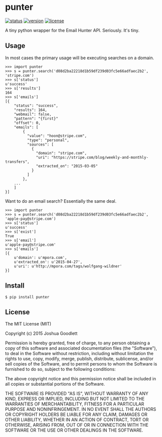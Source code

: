 # punter

[![status][1]][2]
[![version][3]][4]
[![license][5]][6]

A tiny python wrapper for the Email Hunter API. Seriously. It's tiny.

## Usage

In most cases the primary usage will be executing searches on a domain. 

    >>> import punter
    >>> s = punter.search('d08d2ba22218d1b59df239d03fc5e66adfaec2b2', 'stripe.com')
    >>> s['status']
    u'success'
    >>> s['results']
    164
    >>> s['emails']
    [{
        "status": "success",
        "results": 164,
        "webmail": false,
        "pattern": "{first}"
        "offset": 0,
        "emails": [
            {
              "value": "hoon@stripe.com",
              "type": "personal",
              "sources": [
                {
                  "domain": "stripe.com",
                  "uri": "https://stripe.com/blog/weekly-and-monthly-transfers",
                  "extracted_on": "2015-03-05"
                }
              ]
            },
        ...
        ]
    }]

Want to do an email search? Essentially the same deal.

    >>> import punter
    >>> s = punter.search('d08d2ba22218d1b59df239d03fc5e66adfaec2b2', 'apple-pay@stripe.com')
    >>> s['status']
    u'success'
    >>> s['exist']
    True
    >>> s['email']
    u'apple-pay@stripe.com'
    >>> s['emails']
    [{
        u'domain': u'mpora.com', 
        u'extracted_on': u'2015-04-27', 
        u'uri': u'http://mpora.com/tags/wolfgang-wildner'
    }]


## Install

    $ pip install punter

## License

The MIT License (MIT)

Copyright (c) 2015 Joshua Goodlett

Permission is hereby granted, free of charge, to any person obtaining a copy
of this software and associated documentation files (the "Software"), to deal
in the Software without restriction, including without limitation the rights
to use, copy, modify, merge, publish, distribute, sublicense, and/or sell
copies of the Software, and to permit persons to whom the Software is
furnished to do so, subject to the following conditions:

The above copyright notice and this permission notice shall be included in all
copies or substantial portions of the Software.

THE SOFTWARE IS PROVIDED "AS IS", WITHOUT WARRANTY OF ANY KIND, EXPRESS OR
IMPLIED, INCLUDING BUT NOT LIMITED TO THE WARRANTIES OF MERCHANTABILITY,
FITNESS FOR A PARTICULAR PURPOSE AND NONINFRINGEMENT. IN NO EVENT SHALL THE
AUTHORS OR COPYRIGHT HOLDERS BE LIABLE FOR ANY CLAIM, DAMAGES OR OTHER
LIABILITY, WHETHER IN AN ACTION OF CONTRACT, TORT OR OTHERWISE, ARISING FROM,
OUT OF OR IN CONNECTION WITH THE SOFTWARE OR THE USE OR OTHER DEALINGS IN THE
SOFTWARE.

[1]: https://img.shields.io/travis/jgoodlet/punter.svg
[2]: https://travis-ci.org/jgoodlet/punter.svg
[3]: http://img.shields.io/pypi/v/punter.svg
[4]: https://pypi.python.org/pypi/punter
[5]: https://img.shields.io/pypi/l/punter.svg
[6]: https://pypi.python.org/pypi/punter